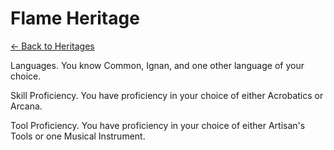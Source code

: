 # Flame Heritage

[<- Back to Heritages](./index.md)



Languages. You know Common, Ignan, and one other language of your choice.

Skill Proficiency. You have proficiency in your choice of either Acrobatics or Arcana.

Tool Proficiency. You have proficiency in your choice of either Artisan's Tools or one Musical Instrument.